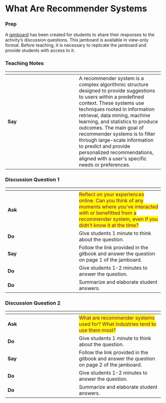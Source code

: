 # What Are Recommender Systems

### Prep <a href="#toc143897843" id="toc143897843"></a>

A [jamboard](https://jamboard.google.com/d/1s7eLnoOCJLC2KJTWPpM2yduyA6iTloTebGNHJJ0K9yk/viewer?f=0) has been created for students to share their responses to the activity’s discussion questions. This jamboard is available in view-only format. Before teaching, it is necessary to replicate the jamboard and provide students with access to it.

### Teaching Notes <a href="#toc143897844" id="toc143897844"></a>

<table data-header-hidden><thead><tr><th width="215"></th><th></th></tr></thead><tbody><tr><td><strong>Say</strong></td><td>A recommender system is a complex algorithmic structure designed to provide suggestions to users within a predefined context. These systems use techniques rooted in information retrieval, data mining, machine learning, and statistics to produce outcomes. The main goal of recommender systems is to filter through large-scale information to predict and provide personalized recommendations, aligned with a user's specific needs or preferences.</td></tr></tbody></table>

### **Discussion Question 1**

<table data-header-hidden><thead><tr><th width="215"></th><th></th></tr></thead><tbody><tr><td><strong>Ask</strong></td><td><mark style="color:purple;">Reflect on your experiences online. Can you think of any moments where you've interacted with or benefitted from a recommender system, even if you didn't know it at the time?</mark></td></tr><tr><td><strong>Do</strong></td><td>Give students 1 minute to think about the question.</td></tr><tr><td><strong>Say</strong></td><td>Follow the link provided in the gitbook and answer the question on page 1 of the jamboard.</td></tr><tr><td><strong>Do</strong></td><td>Give students 1-2 minutes to answer the question.</td></tr><tr><td><strong>Do</strong></td><td>Summarize and elaborate student answers.</td></tr></tbody></table>

### **Discussion Question 2**

<table data-header-hidden><thead><tr><th width="215"></th><th></th></tr></thead><tbody><tr><td><strong>Ask</strong></td><td><mark style="color:purple;">What are recommender systems used for? What industries tend to use them most?</mark></td></tr><tr><td><strong>Do</strong></td><td>Give students 1 minute to think about the question.</td></tr><tr><td><strong>Say</strong></td><td>Follow the link provided in the gitbook and answer the question on page 2 of the jamboard.</td></tr><tr><td><strong>Do</strong></td><td>Give students 1-2 minutes to answer the question.</td></tr><tr><td><strong>Do</strong></td><td>Summarize and elaborate student answers.</td></tr></tbody></table>

